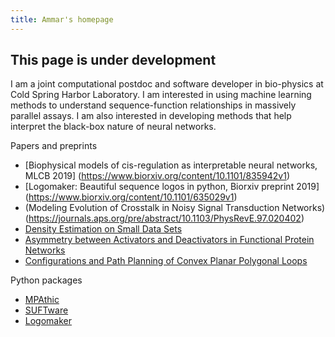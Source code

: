```yaml
---
title: Ammar's homepage 
---
```


## This page is under development

I am a joint computational postdoc and software developer in bio-physics at Cold Spring Harbor Laboratory. I am interested in using machine learning methods to understand sequence-function relationships in massively parallel assays. I am also interested in developing methods that help interpret the black-box nature of neural networks. 

Papers and preprints

- [Biophysical models of cis-regulation as interpretable neural networks, MLCB 2019] (https://www.biorxiv.org/content/10.1101/835942v1)
- [Logomaker: Beautiful sequence logos in python, Biorxiv preprint 2019] (https://www.biorxiv.org/content/10.1101/635029v1)
- (Modeling Evolution of Crosstalk in Noisy Signal Transduction Networks) (https://journals.aps.org/pre/abstract/10.1103/PhysRevE.97.020402)
- [Density Estimation on Small Data Sets](https://journals.aps.org/prl/abstract/10.1103/PhysRevLett.121.160605)
- [Asymmetry between Activators and Deactivators in Functional Protein Networks](https://arxiv.org/abs/1807.09431)
- [Configurations and Path Planning of Convex Planar Polygonal Loops](https://link.springer.com/chapter/10.1007/978-3-642-36279-8_4)

Python packages

- [MPAthic](https://mpathic.readthedocs.io)
- [SUFTware](https://suftware.readthedocs.io)
- [Logomaker](https://logomaker.readthedocs.io/)